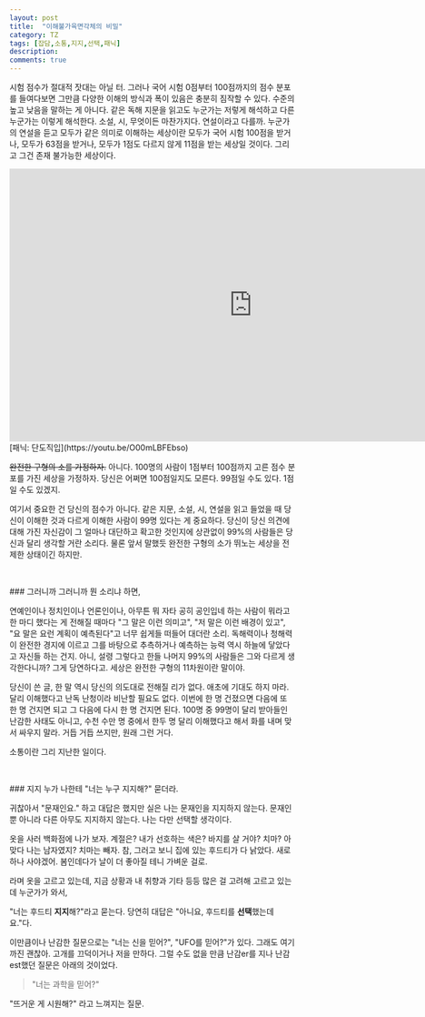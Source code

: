 ```yaml
---
layout: post
title:  "이해불가육면각체의 비밀"
category: TZ
tags: [잡담,소통,지지,선택,패닉]
description:
comments: true
---
```

시험 점수가 절대적 잣대는 아닐 터. 그러나 국어 시험 0점부터 100점까지의 점수 분포를 들여다보면 그만큼 다양한 이해의 방식과 폭이 있음은 충분히 짐작할 수 있다. 수준의 높고 낮음을 말하는 게 아니다. 같은 독해 지문을 읽고도 누군가는 저렇게 해석하고 다른 누군가는 이렇게 해석한다. 소설, 시, 무엇이든 마찬가지다. 연설이라고 다를까. 누군가의 연설을 듣고 모두가 같은 의미로 이해하는 세상이란 모두가 국어 시험 100점을 받거나, 모두가 63점을 받거나, 모두가 1점도 다르지 않게 11점을 받는 세상일 것이다. 그리고 그건 존재 불가능한 세상이다.

<!--description-->

<div class="youtube">
  <iframe width="853" height="480" src="https://www.youtube.com/embed/O00mLBFEbso" frameborder="0" allowfullscreen></iframe>
</div>
[패닉: 단도직입](https://youtu.be/O00mLBFEbso)

~~완전한 구형의 소를 가정하자.~~ 아니다. 100명의 사람이 1점부터 100점까지 고른 점수 분포를 가진 세상을 가정하자. 당신은 어쩌면 100점일지도 모른다. 99점일 수도 있다. 1점일 수도 있겠지.

여기서 중요한 건 당신의 점수가 아니다. 같은 지문, 소설, 시, 연설을 읽고 들었을 때 당신이 이해한 것과 다르게 이해한 사람이 99명 있다는 게 중요하다. 당신이 당신 의견에 대해 가진 자신감이 그 얼마나 대단하고 확고한 것인지에 상관없이 99%의 사람들은 당신과 달리 생각할 거란 소리다. 물론 앞서 말했듯 완전한 구형의 소가 뛰노는 세상을 전제한 상태이긴 하지만.
<p><br /></p>
### 그러니까
그러니까 뭔 소리냐 하면,

연예인이나 정치인이나 언론인이나, 아무튼 뭐 자타 공히 공인입네 하는 사람이 뭐라고 한 마디 했다는 게 전해질 때마다 "그 말은 이런 의미고", "저 말은 이런 배경이 있고", "요 말은 요런 계획이 예측된다"고 너무 쉽게들 떠들어 대더란 소리. 독해력이나 청해력이 완전한 경지에 이르고 그를 바탕으로 추측하거나 예측하는 능력 역시 하늘에 닿았다고 자신들 하는 건지. 아니, 설령 그렇다고 한들 나머지 99%의 사람들은 그와 다르게 생각한다니까? 그게 당연하다고. 세상은 완전한 구형의 11차원이란 말이야.

당신이 쓴 글, 한 말 역시 당신의 의도대로 전해질 리가 없다. 애초에 기대도 하지 마라. 달리 이해했다고 난독 난청이라 비난할 필요도 없다. 이번에 한 명 건졌으면 다음에 또 한 명 건지면 되고 그 다음에 다시 한 명 건지면 된다. 100명 중 99명이 달리 받아들인 난감한 사태도 아니고, 수천 수만 명 중에서 한두 명 달리 이해했다고 해서 화를 내며 맞서 싸우지 말라. 거듭 거듭 쓰지만, 원래 그런 거다.

소통이란 그리 지난한 일이다.
<p><br /></p>
### 지지
누가 나한테 "너는 누구 지지해?" 묻더라.

귀찮아서 "문재인요." 하고 대답은 했지만 실은 나는 문재인을 지지하지 않는다. 문재인뿐 아니라 다른 아무도 지지하지 않는다. 나는 다만 선택할 생각이다.

옷을 사러 백화점에 나가 보자. 계절은? 내가 선호하는 색은? 바지를 살 거야? 치마? 아 맞다 나는 남자였지? 치마는 빼자. 참, 그러고 보니 집에 있는 후드티가 다 낡았다. 새로 하나 사야겠어. 봄인데다가 날이 더 좋아질 테니 가벼운 걸로.

라며 옷을 고르고 있는데, 지금 상황과 내 취향과 기타 등등 많은 걸 고려해 고르고 있는데 누군가가 와서,

"너는 후드티 **지지**해?"라고 묻는다. 당연히 대답은 "아니요, 후드티를 **선택**했는데요."다.

이만큼이나 난감한 질문으로는 "너는 신을 믿어?", "UFO를 믿어?"가 있다. 그래도 여기까진 괜찮아. 고개를 끄덕이거나 저을 만하다. 그럴 수도 없을 만큼 난감er를 지나 난감est했던 질문은 아래의 것이었다.

> "너는 과학을 믿어?"

"뜨거운 게 시원해?" 라고 느껴지는 질문.
